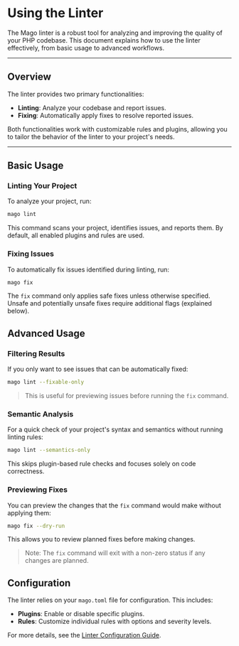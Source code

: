 # Using the Linter

The Mago linter is a robust tool for analyzing and improving the quality of your PHP codebase. This document explains how to use the linter effectively, from basic usage to advanced workflows.

---

## Overview

The linter provides two primary functionalities:

- **Linting**: Analyze your codebase and report issues.
- **Fixing**: Automatically apply fixes to resolve reported issues.

Both functionalities work with customizable rules and plugins, allowing you to tailor the behavior of the linter to your project's needs.

---

## Basic Usage

### Linting Your Project

To analyze your project, run:

```bash
mago lint
```

This command scans your project, identifies issues, and reports them. By default, all enabled plugins and rules are used.

### Fixing Issues

To automatically fix issues identified during linting, run:

```bash
mago fix
```

The `fix` command only applies safe fixes unless otherwise specified. Unsafe and potentially unsafe fixes require additional flags (explained below).

## Advanced Usage

### Filtering Results

If you only want to see issues that can be automatically fixed:

```bash
mago lint --fixable-only
```

> This is useful for previewing issues before running the `fix` command.

### Semantic Analysis

For a quick check of your project's syntax and semantics without running linting rules:

```bash
mago lint --semantics-only
```

This skips plugin-based rule checks and focuses solely on code correctness.

### Previewing Fixes

You can preview the changes that the `fix` command would make without applying them:

```bash
mago fix --dry-run
```

This allows you to review planned fixes before making changes.

> Note: The `fix` command will exit with a non-zero status if any changes are planned.

## Configuration

The linter relies on your `mago.toml` file for configuration. This includes:

- **Plugins**: Enable or disable specific plugins.
- **Rules**: Customize individual rules with options and severity levels.

For more details, see the [Linter Configuration Guide](/getting-started/configuration?id=linter-configuration).
